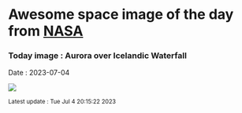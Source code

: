 
# Awesome space image of the day from [NASA](https://api.nasa.gov/)

### Today image : Aurora over Icelandic Waterfall
Date : 2023-07-04

![](https://apod.nasa.gov/apod/image/2307/WaterfallAurora_Letelier_960.jpg)

<small>Latest update : Tue Jul  4 20:15:22 2023</small>
        